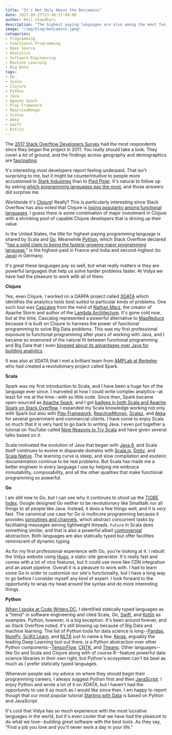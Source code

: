 ```yaml
---
title: "It's Not Only About the Benjamins"
date: 2017-09-27T23:48:17-04:00
author: Neil Chaudhuri
description: "The highest paying languages are also among the most fun and productive. We know from experience."
image: "/img/blog/benjamins.jpeg"
categories:
- Programming
- Functional Programming
- Open Source
- Analytics
- Software Engineering
- Machine Learning
- Big Data
tags:
- Go
- Scala
- Clojure
- Python
- Java
- Apache Spark
- Play Framework
- ReactiveMongo
- Scalaz
- Akka
- Swift
- Kotlin
---
```


The [2017 Stack Overflow Developers Survey](https://insights.stackoverflow.com/survey/2017) had the most 
respondents since they began the project in 2011. You really should
take a look. They cover a *lot* of ground, and the findings across geography and demographics are 
[fascinating](https://www.youtube.com/watch?v=W6MkESn1v1w). 

It's interesting most developers report feeling underpaid. That isn't surprising to me, but it might be counterintuitive to
people more accustomed to [Stark Industries](https://www.youtube.com/watch?v=VVyoXimCrdQ) than to [Pied Piper](https://www.youtube.com/watch?v=BzAdXyPYKQo).
It's natural to follow up by asking [which programming languages pay the most](https://insights.stackoverflow.com/survey/2017#top-paying-technologies), 
and those answers *did* surprise me. 

Worldwide it's [Clojure](/tags/clojure)! Really? This is particularly interesting since Stack Overflow has also noted that 
Clojure is [losing popularity among functional languages](https://stackoverflow.blog/2017/09/06/incredible-growth-python/). I
guess there is some combination of major investment in Clojure with a shrinking pool of capable Clojure developers that is driving
up their value. 

In the United States, the title for highest-paying programming language is shared by Scala and [Go](/tags/go). Meanwhile 
[Python](/tags/python), which Stack Overflow declared 
"[has a solid claim to being the fastest-growing major programming language](https://stackoverflow.blog/2017/09/06/incredible-growth-python/),"
is the highest-paid in France and India and second-highest (to [Java](/tags/java)) in Germany. 

It's great these languages pay so well, but what really matters is they are powerful languages that help us solve
harder problems faster. At Vidya we have had the pleasure to work with all of them. 

**Clojure**

Yes, even Clojure. I worked on a DARPA project called [XDATA](https://www.darpa.mil/program/xdata) which identifies the 
analytics tools best suited to particular kinds of problems. One such tool was 
[Cascalog](https://github.com/nathanmarz/cascalog) from the mind of [Nathan Marz](https://twitter.com/nathanmarz?lang=en), 
the creator of Apache Storm and author 
of the [Lambda Architecture](http://lambda-architecture.net/). It's gone cold now, but at the time, Cascalog represented a powerful alternative
to [MapReduce](/tags/mapreduce) because it is built on Clojure to harness the power of functional programming to solve 
Big Data problems. This was my first professional exposure to functional programming after years of working with 
Java, and I became so enamored of the natural fit between functional programming and Big Data that I even 
[blogged about its advantages over Java for building analytics](/blog/2013/10/27/java-is-dysfunctional-with-big-data/).

It was also at XDATA that I met a brilliant team from [AMPLab at Berkeley](https://amplab.cs.berkeley.edu/) who had
created a revolutionary project called Spark.

**Scala**

Spark was my first introduction to Scala, and I have been a huge fan of the language ever since. I marveled at how I could write
complex analytics--at least for me at the time--with so little code. Since then, Spark became 
open-sourced as [Apache Spark](/tags/apache-spark), and I got 
[badges in both Scala and Apache Spark on Stack Overflow](https://stackoverflow.com/users/1347281/vidya?tab=badges). I expanded my
Scala knowledge working not only with Spark but also with [Play Framework](/tags/play-framework), [ReactiveMongo](/tags/reactivemongo),
[Scalaz](/tags/scalaz), and [Akka](/tags/akka) for several government and commercial clients. I have come to enjoy Scala so much
that it is very hard to go back to writing Java. I even put together a tutorial on YouTube called 
[Nine Reasons to Try Scala](/tutorial/nine-reasons-to-try-scala/) and have given several talks 
based on it.

Scala motivated the evolution of Java that began with 
[Java 8](http://www.oracle.com/technetwork/java/javase/8-whats-new-2157071.html), and Scala itself continues to evolve 
in disparate domains with 
[Scala.js](https://www.scala-js.org/), [Dotty](http://dotty.epfl.ch/), and [Scala Native](http://www.scala-native.org/en/latest/).
The learning curve is steep, and slow compilation and esoteric documentation continue to be real problems. But Scala 
has made me a better engineer in every language I use by helping me embrace immutability,
composability, and all the other qualities that make functional programming so powerful.

**Go**

I am still new to Go, but I can see why it continues to shoot up the [TIOBE Index](https://www.tiobe.com/tiobe-index/). 
Google designed Go neither to be revolutionary like Smalltalk nor all things to all people like Java. Instead, it does 
a few things well, and it is *very* fast. The canonical use case for Go is multicore programming because it provides 
[goroutines and channels](https://tour.golang.org/concurrency/1), which abstract concurrent tasks by facilitating messages
among lightweight threads. `Future` in Scala does something similar, and that is also a powerful albeit 
[controversial](https://stackoverflow.com/questions/27454798/is-future-in-scala-a-monad) abstraction. Both languages are also
statically typed but offer facilities reminiscent of dynamic typing.  

As for my first professional experience with Go, you're looking at it. I rebuilt the 
Vidya website using [Hugo](https://gohugo.io/), a static-site generator. It's really fast and comes with a lot of nice features, but
it could use more like CDN integration and an asset pipeline. Overall it is a pleasure to work with. I had to learn some Go in 
order to customize our site's functionality, but I have a long way to go before I consider myself any kind of expert. 
I look forward to the opportunity to wrap my head around the syntax and do more interesting things.   

**Python**
   
[When I spoke at Code Writers DC](blog/2017/06/05/speaking-at-code-writers-workshop-2017/), I identified statically typed
languages as a "trend" in software engineering and cited Scala, Go, [Swift](/tags/swift),
and [Kotlin](/tags/kotlin) as examples. Python, however, is a big exception. It's been around forever, and as Stack Overflow noted, it's
still blowing up because of Big Data and machine learning. The list of Python tools 
for data science is long--[Pandas](http://pandas.pydata.org/), [NumPy](http://www.numpy.org/), 
[SciKit Learn](http://scikit-learn.org/stable/), and [NLTK](http://www.nltk.org/) just to name a few. [Keras](https://keras.io/), 
arguably the leading Deep Learning tool out there, is a Python abstraction over other 
Python components--[TensorFlow](https://www.tensorflow.org/), [CNTK](https://docs.microsoft.com/en-us/cognitive-toolkit/), and 
[Theano](http://www.deeplearning.net/software/theano/). Other languages--like Go and Scala and Clojure along with of course 
R--feature powerful data science libraries in their own right, but Python's ecosystem can't be beat as much as I prefer 
statically typed languages.

Whenever people ask my advice on where they should begin their programming careers, I always suggest Python first
and then [JavaScript](/tags/javascript). I enjoy Python and wrote a lot of it on XDATA, but I haven't had the opportunity
to use it as much as I would like since then. I am happy to report though that our most popular tutorial 
[Starting with Data](/tutorial/starting-with-data/) is based on Python and JavaScript.


It's cool that Vidya has so much experience with the most lucrative languages in the world, but it's even cooler that 
we have had the pleasure to do what we love--building great software with the best tools. As they say, 
"Find a job you love and you'll never work a day in your life."  

